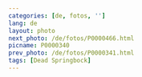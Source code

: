 ```yaml
---
categories: [de, fotos, '']
lang: de
layout: photo
next_photo: /de/fotos/P0000466.html
picname: P0000340
prev_photo: /de/fotos/P0000341.html
tags: [Dead Springbock]
---
```

